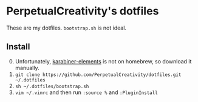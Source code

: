# PerpetualCreativity's dotfiles
These are my dotfiles. `bootstrap.sh` is not ideal.

## Install
0. Unfortunately, [karabiner-elements](https://karabiner-elements.pqrs.org) is not on homebrew, so download it manually.
1. `git clone https://github.com/PerpetualCreativity/dotfiles.git ~/.dotfiles`
2. `sh ~/.dotfiles/bootstrap.sh`
3. `vim ~/.vimrc` and then run `:source %` and `:PluginInstall`
